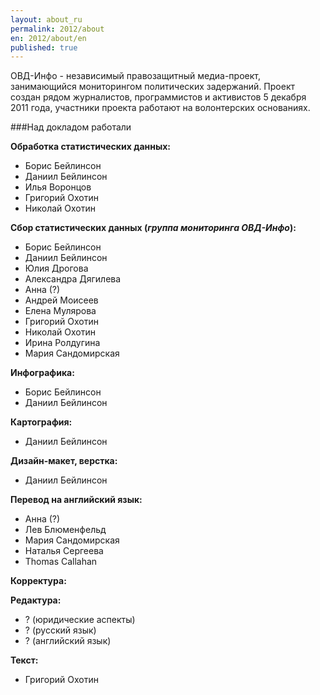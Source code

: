 ```yaml
---
layout: about_ru
permalink: 2012/about
en: 2012/about/en
published: true
---
```


ОВД-Инфо - независимый правозащитный медиа-проект, занимающийся мониторингом политических задержаний. Проект создан рядом журналистов, программистов и активистов 5 декабря 2011 года, участники проекта работают на волонтерских основаниях.  

###Над докладом работали

**Обработка статистических данных:**

* Борис Бейлинсон
* Даниил Бейлинсон
* Илья Воронцов
* Григорий Охотин
* Николай Охотин

**Сбор статистических данных (*группа мониторинга ОВД-Инфо*):**

* Борис Бейлинсон
* Даниил Бейлинсон
* Юлия Дрогова
* Александра Дягилева
* Анна (?)
* Андрей Моисеев
* Елена Мулярова
* Григорий Охотин
* Николай Охотин
* Ирина Ролдугина
* Мария Сандомирская

**Инфографика:**

* Борис Бейлинсон
* Даниил Бейлинсон

**Картография:**

* Даниил Бейлинсон

**Дизайн-макет, верстка:**

* Даниил Бейлинсон 

**Перевод на английский язык:**

* Анна (?)
* Лев Блюменфельд
* Мария Сандомирская
* Наталья Сергеева
* Thomas Callahan

**Корректура:**

**Редактура:**

* ? (юридические аспекты)
* ? (русский язык)
* ? (английский язык) 

**Текст:**

* Григорий Охотин